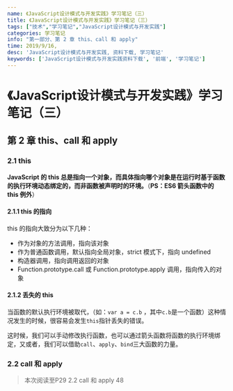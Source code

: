 ```yaml
---
name: 《JavaScript设计模式与开发实践》学习笔记（三）
title: 《JavaScript设计模式与开发实践》学习笔记（三）
tags: ["技术","学习笔记","JavaScript设计模式与开发实践"]
categories: 学习笔记
info: "第一部分、第 2 章 this、call 和 apply"
time: 2019/9/16,
desc: 'JavaScript设计模式与开发实践, 资料下载, 学习笔记'
keywords: ['JavaScript设计模式与开发实践资料下载', '前端', '学习笔记']
---
```


# 《JavaScript设计模式与开发实践》学习笔记（三）

## 第 2 章 this、call 和 apply

### 2.1 this

**JavaScript 的 this 总是指向一个对象，而具体指向哪个对象是在运行时基于函数的执行环境动态绑定的，而非函数被声明时的环境。**（**PS：ES6 箭头函数中的 this 例外**）

#### 2.1.1 this 的指向

this 的指向大致分为以下几种：

- 作为对象的方法调用，指向该对象
- 作为普通函数调用，默认指向全局对象，strict 模式下，指向 undefined
- 构造器调用，指向调用返回的对象
- Function.prototype.call 或 Function.prototype.apply 调用，指向传入的对象

#### 2.1.2 丢失的 this

当函数的默认执行环境被取代，（如：`var a = c.b` ，其中`c.b`是一个函数）这种情况发生的时候，很容易会发生`this`指针丢失的错误。

这时候，我们可以手动修改执行函数，也可以通过箭头函数将函数的执行环境绑定，又或者，我们可以借助`call`、`apply`、`bind`三大函数的力量。

### 2.2 call 和 apply





> 本次阅读至P29 2.2 call 和 apply 48